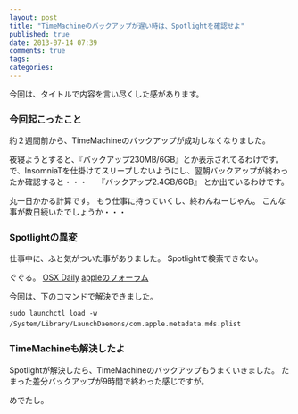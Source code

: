 ```yaml
---
layout: post
title: "TimeMachineのバックアップが遅い時は、Spotlightを確認せよ"
published: true
date: 2013-07-14 07:39
comments: true
tags: 
categories: 
---
```


今回は、タイトルで内容を言い尽くした感があります。

### 今回起こったこと

約２週間前から、TimeMachineのバックアップが成功しなくなりました。 
 
夜寝ようとすると、『バックアップ230MB/6GB』とか表示されてるわけです。 
で、InsomniaTを仕掛けてスリープしないようにし、翌朝バックアップが終わったか確認すると・・・　
『バックアップ2.4GB/6GB』 
とか出ているわけです。 

丸一日かかる計算です。
もう仕事に持っていくし、終わんねーじゃん。 
こんな事が数日続いたでしょうか・・・

### Spotlightの異変

仕事中に、ふと気がついた事がありました。 
Spotlightで検索できない。

ぐぐる。
[OSX Daily](http://osxdaily.com/2011/12/10/disable-or-enable-spotlight-in-mac-os-x-lion/) 
[appleのフォーラム](https://discussionsjapan.apple.com/thread/10119501?start=0&tstart=0) 

今回は、下のコマンドで解決できました。

`
sudo launchctl load -w /System/Library/LaunchDaemons/com.apple.metadata.mds.plist
`
　
### TimeMachineも解決したよ

Spotlightが解決したら、TimeMachineのバックアップもうまくいきました。
たまった差分バックアップが9時間で終わった感じですが。

めでたし。
